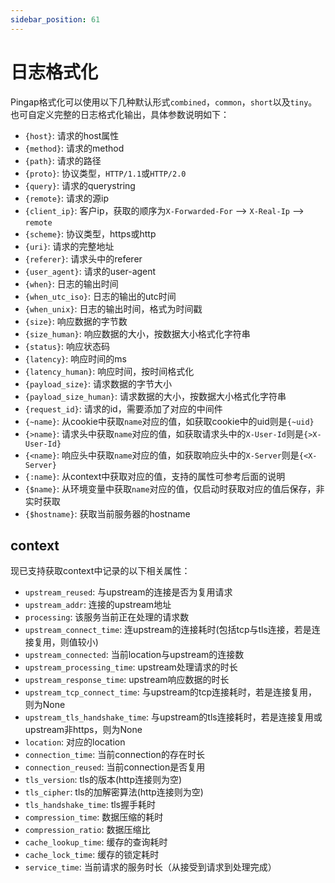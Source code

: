 ```yaml
---
sidebar_position: 61
---
```


# 日志格式化

Pingap格式化可以使用以下几种默认形式`combined`，`common`，`short`以及`tiny`。也可自定义完整的日志格式化输出，具体参数说明如下：

- `{host}`: 请求的host属性
- `{method}`: 请求的method
- `{path}`: 请求的路径
- `{proto}`: 协议类型，`HTTP/1.1`或`HTTP/2.0`
- `{query}`: 请求的querystring
- `{remote}`: 请求的源ip
- `{client_ip}`: 客户ip，获取的顺序为`X-Forwarded-For` --> `X-Real-Ip` --> `remote`
- `{scheme}`: 协议类型，https或http
- `{uri}`: 请求的完整地址
- `{referer}`: 请求头中的referer
- `{user_agent}`: 请求的user-agent
- `{when}`: 日志的输出时间
- `{when_utc_iso}`: 日志的输出的utc时间
- `{when_unix}`: 日志的输出时间，格式为时间戳
- `{size}`: 响应数据的字节数
- `{size_human}`: 响应数据的大小，按数据大小格式化字符串
- `{status}`: 响应状态码
- `{latency}`: 响应时间的ms
- `{latency_human}`: 响应时间，按时间格式化
- `{payload_size}`: 请求数据的字节大小
- `{payload_size_human}`: 请求数据的大小，按数据大小格式化字符串
- `{request_id}`: 请求的id，需要添加了对应的中间件
- `{~name}`: 从cookie中获取`name`对应的值，如获取cookie中的uid则是`{~uid}`
- `{>name}`: 请求头中获取`name`对应的值，如获取请求头中的`X-User-Id`则是`{>X-User-Id}`
- `{<name}`: 响应头中获取`name`对应的值，如获取响应头中的`X-Server`则是`{<X-Server}`
- `{:name}`: 从context中获取对应的值，支持的属性可参考后面的说明
- `{$name}`: 从环境变量中获取`name`对应的值，仅启动时获取对应的值后保存，非实时获取
- `{$hostname}`: 获取当前服务器的hostname

## context

现已支持获取context中记录的以下相关属性：

- `upstream_reused`: 与upstream的连接是否为复用请求
- `upstream_addr`: 连接的upstream地址
- `processing`: 该服务当前正在处理的请求数
- `upstream_connect_time`: 连upstream的连接耗时(包括tcp与tls连接，若是连接复用，则值较小)
- `upstream_connected`: 当前location与upstream的连接数
- `upstream_processing_time`: upstream处理请求的时长
- `upstream_response_time`: upstream响应数据的时长
- `upstream_tcp_connect_time`: 与upstream的tcp连接耗时，若是连接复用，则为None
- `upstream_tls_handshake_time`: 与upstream的tls连接耗时，若是连接复用或upstream非https，则为None
- `location`: 对应的location
- `connection_time`: 当前connection的存在时长
- `connection_reused`: 当前connection是否复用
- `tls_version`: tls的版本(http连接则为空)
- `tls_cipher`: tls的加解密算法(http连接则为空)
- `tls_handshake_time`: tls握手耗时
- `compression_time`: 数据压缩的耗时
- `compression_ratio`: 数据压缩比
- `cache_lookup_time`: 缓存的查询耗时
- `cache_lock_time`: 缓存的锁定耗时
- `service_time`: 当前请求的服务时长（从接受到请求到处理完成）
